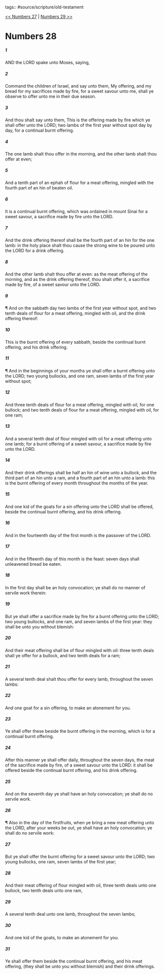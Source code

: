 tags:: #source/scripture/old-testament

[<< Numbers 27](/old-testament/04_Numbers/Numbers_27.md) | [Numbers 29 >>](/old-testament/04_Numbers/Numbers_29.md)

# Numbers 28

##### 1

AND the LORD spake unto Moses, saying,

##### 2

Command the children of Israel, and say unto them, My offering, and my bread for my sacrifices made by fire, for a sweet savour unto me, shall ye observe to offer unto me in their due season.

##### 3

And thou shalt say unto them, This is the offering made by fire which ye shall offer unto the LORD; two lambs of the first year without spot day by day, for a continual burnt offering.

##### 4

The one lamb shalt thou offer in the morning, and the other lamb shalt thou offer at even;

##### 5

And a tenth part of an ephah of flour for a meat offering, mingled with the fourth part of an hin of beaten oil.

##### 6

It is a continual burnt offering, which was ordained in mount Sinai for a sweet savour, a sacrifice made by fire unto the LORD.

##### 7

And the drink offering thereof shall be the fourth part of an hin for the one lamb: in the holy place shalt thou cause the strong wine to be poured unto the LORD for a drink offering.

##### 8

And the other lamb shalt thou offer at even: as the meat offering of the morning, and as the drink offering thereof, thou shalt offer it, a sacrifice made by fire, of a sweet savour unto the LORD.

##### 9

¶ And on the sabbath day two lambs of the first year without spot, and two tenth deals of flour for a meat offering, mingled with oil, and the drink offering thereof:

##### 10

This is the burnt offering of every sabbath, beside the continual burnt offering, and his drink offering.

##### 11

¶ And in the beginnings of your months ye shall offer a burnt offering unto the LORD; two young bullocks, and one ram, seven lambs of the first year without spot;

##### 12

And three tenth deals of flour for a meat offering, mingled with oil, for one bullock; and two tenth deals of flour for a meat offering, mingled with oil, for one ram;

##### 13

And a several tenth deal of flour mingled with oil for a meat offering unto one lamb; for a burnt offering of a sweet savour, a sacrifice made by fire unto the LORD.

##### 14

And their drink offerings shall be half an hin of wine unto a bullock, and the third part of an hin unto a ram, and a fourth part of an hin unto a lamb: this is the burnt offering of every month throughout the months of the year.

##### 15

And one kid of the goats for a sin offering unto the LORD shall be offered, beside the continual burnt offering, and his drink offering.

##### 16

And in the fourteenth day of the first month is the passover of the LORD.

##### 17

And in the fifteenth day of this month is the feast: seven days shall unleavened bread be eaten.

##### 18

In the first day shall be an holy convocation; ye shall do no manner of servile work therein:

##### 19

But ye shall offer a sacrifice made by fire for a burnt offering unto the LORD; two young bullocks, and one ram, and seven lambs of the first year: they shall be unto you without blemish:

##### 20

And their meat offering shall be of flour mingled with oil: three tenth deals shall ye offer for a bullock, and two tenth deals for a ram;

##### 21

A several tenth deal shalt thou offer for every lamb, throughout the seven lambs:

##### 22

And one goat for a sin offering, to make an atonement for you.

##### 23

Ye shall offer these beside the burnt offering in the morning, which is for a continual burnt offering.

##### 24

After this manner ye shall offer daily, throughout the seven days, the meat of the sacrifice made by fire, of a sweet savour unto the LORD: it shall be offered beside the continual burnt offering, and his drink offering.

##### 25

And on the seventh day ye shall have an holy convocation; ye shall do no servile work.

##### 26

¶ Also in the day of the firstfruits, when ye bring a new meat offering unto the LORD, after your weeks be out, ye shall have an holy convocation; ye shall do no servile work:

##### 27

But ye shall offer the burnt offering for a sweet savour unto the LORD; two young bullocks, one ram, seven lambs of the first year;

##### 28

And their meat offering of flour mingled with oil, three tenth deals unto one bullock, two tenth deals unto one ram,

##### 29

A several tenth deal unto one lamb, throughout the seven lambs;

##### 30

And one kid of the goats, to make an atonement for you.

##### 31

Ye shall offer them beside the continual burnt offering, and his meat offering, (they shall be unto you without blemish) and their drink offerings.
